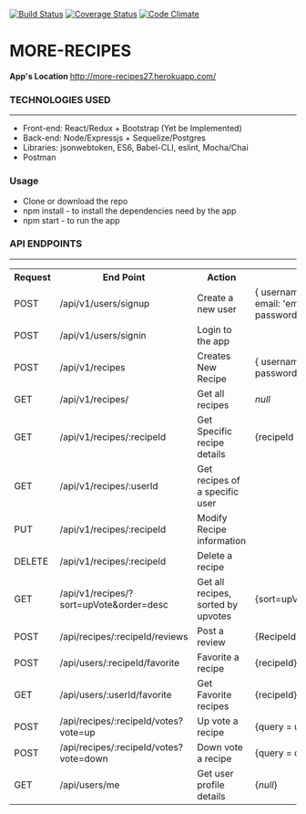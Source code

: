 [![Build Status](https://travis-ci.org/proxiex/More-Recipes.svg)](https://travis-ci.org/proxiex/More-Recipes)
[![Coverage Status](https://coveralls.io/repos/github/proxiex/More-Recipes/badge.svg?branch=develop)](https://coveralls.io/github/proxiex/More-Recipes?branch=develop)
[![Code Climate](https://codeclimate.com/github/proxiex/More-Recipes.png)](https://codeclimate.com/github/proxiex/More-Recipes)


# MORE-RECIPES

<b>App's Location </b>http://more-recipes27.herokuapp.com/

<h3>TECHNOLOGIES USED</h3>
<hr>
<ul>
  <li>Front-end: React/Redux + Bootstrap (Yet be Implemented)</li>
  <li>Back-end: Node/Expressjs + Sequelize/Postgres</li>
  <li>Libraries: jsonwebtoken, ES6, Babel-CLI, eslint, Mocha/Chai</li>
  <li>Postman</li>
</ul>

<h3>Usage</h3>
<ul>
    <li>Clone or download the repo</li>
    <li>npm install - to install the dependencies need by the app</li>
    <li>npm start - to run the app</li>
</ul>
<h3>API ENDPOINTS</h3>
<hr>
<table>
  <tr>
      <th>Request</th>
      <th>End Point</th>
      <th>Action</th>
      <th>Data</th>
  </tr>
  <tr>
      <td>POST</td>
      <td>/api/v1/users/signup</td>
      <td>Create a new user</td>
      <td>
      {
          username: 'username',
          email: 'email@email.com'
          password: 'password'
      }
      </td>
  </tr>
  <tr>
      <td>POST</td>
      <td>/api/v1/users/signin</td>
      <td>Login to the app</td>
      <td></td>
  </tr>
  <tr>
      <td>POST</td>
      <td>/api/v1/recipes</td>
      <td>Creates New Recipe</td>
      <td>
      {
          username: 'username',
          password: 'password'
      }
      </td>      
  </tr>

  <tr>
      <td>GET</td>
      <td>/api/v1/recipes/</td>
      <td>Get all recipes</td>
      <td><i>null</i></td>      
  </tr>
  <tr>
      <td>GET</td>
      <td>/api/v1/recipes/:recipeId</td>
      <td>Get Specific recipe details</td>
      <td>{recipeId as params}</td>            
  </tr>
  <tr>
      <td>GET</td>
      <td>/api/v1/recipes/:userId</td>
      <td>Get recipes of a specific user</td>
      <td></td>            
  </tr>
  <tr>
      <td>PUT</td>
      <td>/api/v1/recipes/:recipeId</td>
      <td>Modify Recipe information</td>
      <td></td>                  
  </tr>

  <tr>
      <td>DELETE</td>
      <td>/api/v1/recipes/:recipeId</td>
      <td>Delete a recipe</td>
      <td></td>      
  </tr>
  
   <tr>
      <td>GET</td>
      <td>/api/v1/recipes/?sort=upVote&order=desc</td>
      <td>Get all recipes, sorted by upvotes</td>
      <td>{sort=upVote&order=desc}</td>      
  </tr>
  <tr>
      <td>POST</td>
      <td>/api/recipes/:recipeId/reviews </td>
      <td>Post a review</td>
      <td>{RecipeId}</td>      
  </tr>
  <tr>
      <td>POST</td>
      <td>/api/users/:recipeId/favorite </td>
      <td>Favorite a recipe</td>
      <td>{recipeId}</td>
  </tr>
  <tr>
      <td>GET</td>
      <td>/api/users/:userId/favorite </td>
      <td>Get Favorite recipes</td>
      <td>{recipeId}</td>
  </tr>
  <tr>
      <td>POST</td>
      <td>/api/recipes/:recipeId/votes?vote=up </td>
      <td>Up vote a recipe</td>
      <td>{query = up}</td>
  </tr>
   <tr>
      <td>POST</td>
      <td>/api/recipes/:recipeId/votes?vote=down </td>
      <td>Down vote a recipe</td>
      <td>{query = down}</td>
  </tr>
  <tr>
      <td>GET</td>
      <td>/api/users/me</td>
      <td>Get user profile details</td>
      <td>{<i>null</i>}</td>
  </tr>
</table>

